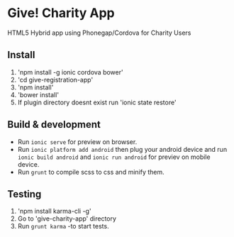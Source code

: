 # Give! Charity App
HTML5 Hybrid app using Phonegap/Cordova for Charity Users

## Install

1. 'npm install -g ionic cordova bower'
2. 'cd give-registration-app'
3. 'npm install'
4. 'bower install'
5. If plugin directory doesnt exist run 'ionic state restore'

## Build & development

+ Run `ionic serve` for preview on browser.
+ Run `ionic platform add android` then plug your android device and run `ionic build android` and `ionic run android` for previev on mobile device.
+ Run `grunt` to compile scss to css and minify them.
 
## Testing
1. 'npm install karma-cli -g'
2. Go to 'give-charity-app' directory
3. Run `grunt karma` -to start tests. 
